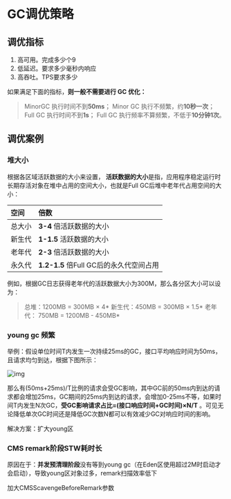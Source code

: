 # GC调优策略

## 调优指标

1. 高可用。完成多少个9
2. 低延迟。要求多少毫秒内响应
3. 高吞吐。TPS要求多少

如果满足下面的指标，**则一般不需要进行 GC 优化：**

> MinorGC 执行时间不到**50ms**； Minor GC 执行不频繁，约**10秒一次**； Full GC 执行时间不到**1s**； Full GC 执行频率不算频繁，不低于**10分钟1次**。

## 调优案例

### 堆大小

根据各区域活跃数据的大小来设置， **活跃数据的大小**是指，应用程序稳定运行时长期存活对象在堆中占用的空间大小，也就是Full GC后堆中老年代占用空间的大小：



| 空间   | 倍数                                    |
| :----- | :-------------------------------------- |
| 总大小 | **3-4** 倍活跃数据的大小                |
| 新生代 | **1-1.5** 活跃数据的大小                |
| 老年代 | **2-3** 倍活跃数据的大小                |
| 永久代 | **1.2-1.5** 倍Full GC后的永久代空间占用 |



例如，根据GC日志获得老年代的活跃数据大小为300M，那么各分区大小可以设为：

> 总堆：1200MB = 300MB × 4* 新生代：450MB = 300MB × 1.5* 老年代： 750MB = 1200MB - 450MB*

### young gc 频繁

举例：假设单位时间T内发生一次持续25ms的GC，接口平均响应时间为50ms，且请求均匀到达，根据下图所示：

![img](https://awps-assets.meituan.net/mit-x/blog-images-bundle-2017/f6e7326e.png)

那么有(50ms+25ms)/T比例的请求会受GC影响，其中GC前的50ms内到达的请求都会增加25ms，GC期间的25ms内到达的请求，会增加0-25ms不等，如果时间T内发生N次GC，**受GC影响请求占比=(接口响应时间+GC时间)×N/T** 。可见无论降低单次GC时间还是降低GC次数N都可以有效减少GC对响应时间的影响。

解决方案：扩大young区

### CMS remark阶段STW耗时长

原因在于：**并发预清理阶段**没有等到young gc（在Eden区使用超过2M时启动才会启动），导致young区对象过多，remark扫描效率低下

加大CMSScavengeBeforeRemark参数